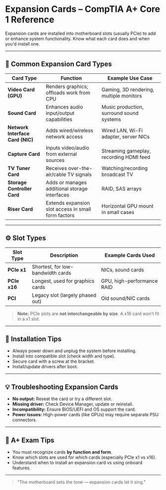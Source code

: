 # Expansion Cards – CompTIA A+ Core 1 Reference

Expansion cards are installed into motherboard slots (usually PCIe) to add or enhance system functionality. Know what each card does and when you'd install one.

---

## 🧩 Common Expansion Card Types

| Card Type         | Function                                          | Example Use Case                         |
|-------------------|---------------------------------------------------|------------------------------------------|
| **Video Card (GPU)** | Renders graphics; offloads work from CPU        | Gaming, 3D rendering, multiple monitors   |
| **Sound Card**     | Enhances audio input/output capabilities          | Music production, surround sound systems  |
| **Network Interface Card (NIC)** | Adds wired/wireless network access     | Wired LAN, Wi-Fi adapter, server NICs    |
| **Capture Card**   | Inputs video/audio from external sources          | Streaming gameplay, recording HDMI feed  |
| **TV Tuner Card**  | Receives over-the-air/cable TV signals            | Watching/recording broadcast TV          |
| **Storage Controller Card** | Adds or manages additional storage interfaces | RAID, SAS arrays                         |
| **Riser Card**     | Extends expansion slot access in small form factors | Horizontal GPU mount in small cases      |

---

## ⚙️ Slot Types

| Slot Type  | Description                      | Example Cards Used           |
|------------|----------------------------------|------------------------------|
| **PCIe x1** | Shortest, for low-bandwidth cards | NICs, sound cards            |
| **PCIe x16** | Longest, used for graphics cards | GPU, high-performance RAID   |
| **PCI**     | Legacy slot (largely phased out) | Old sound/NIC cards          |

> **Note:** PCIe slots are **not interchangeable by size**. A x16 card won’t fit in a x1 slot.

---

## 🔄 Installation Tips

- Always power down and unplug the system before installing.
- Install into compatible slot (check width and type).
- Secure card with a screw at the bracket.
- Install/update drivers after boot.

---

## 💡 Troubleshooting Expansion Cards

- **No output:** Reseat the card or try a different slot.
- **Missing driver:** Check Device Manager, update or reinstall.
- **Incompatibility:** Ensure BIOS/UEFI and OS support the card.
- **Power issues:** High-power cards (like GPUs) may require separate PSU connectors.

---

## 🧠 A+ Exam Tips

- You must recognize cards **by function and form**.
- Know which slots are used for which cards (especially PCIe x1 vs x16).
- Understand when to install an expansion card vs using onboard features.

---

> "The motherboard sets the tone — expansion cards let it sing."
